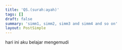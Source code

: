 ```yaml
---
title: 'QS.(surah:ayah)'
tags: []
draft: false
summary: 'simm1, simm2, simm3 and simm4 and so on'
layout: PostSimple
---
```

hari ini aku belajar mengemudi 
